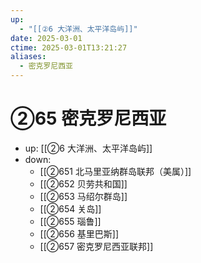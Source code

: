 ```yaml
---
up:
  - "[[②6 大洋洲、太平洋岛屿]]"
date: 2025-03-01
ctime: 2025-03-01T13:21:27
aliases:
  - 密克罗尼西亚
---
```


# ②65 密克罗尼西亚

- up: [[②6 大洋洲、太平洋岛屿]]
- down:	
	- [[②651 北马里亚纳群岛联邦（美属）]]
	- [[②652 贝劳共和国]]
	- [[②653 马绍尔群岛]]
	- [[②654 关岛]]
	- [[②655 瑙鲁]]
	- [[②656 基里巴斯]]
	- [[②657 密克罗尼西亚联邦]]
	
